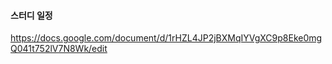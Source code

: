 

#### 스터디 일정

https://docs.google.com/document/d/1rHZL4JP2jBXMqIYVgXC9p8Eke0mgQ041t752lV7N8Wk/edit

